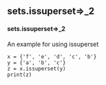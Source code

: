 ## sets.issuperset=>_2
#### sets.issuperset=>_2
An example for using issuperset
```
x = {'f', 'e', 'd', 'c', 'b'}
y = {'a', 'b', 'c'}
z = x.issuperset(y) 
print(z)
```